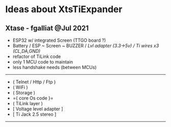 # Ideas about XtsTiExpander
## Xtase - fgalliat @Jul 2021

 - ESP32 w/ integrated Screen (TTGO board ?)
 - Battery / ESP ~ Screen ~ BUZZER / *Lvl adapter (3.3->5v) / Ti wires x3 (CL,DA,GND)*
 - refactor of TiLink code
 - only 1 MCU code to maintain
 - less handshake needs (between MCUs)
 - --------------------------
 - ( Telnet / Http / Ftp )
 - ( WiFi )
 - ( Storage )
 - ={ core Os code }=
 - ( TiLink layer )
 - [ Voltage level adapter ]
 - [ Ti Jack 2.5 stereo ]
 - --------------------------

